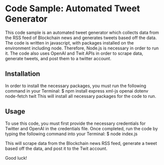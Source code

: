 # Code Sample: Automated Tweet Generator
This code sample is an automated tweet generator which collects data from the RSS feed of Blockchain news and generates tweets based off the data. The code is written in javascript, with packages installed on the environment including node. Therefore, Node.js is necessary in order to run it. The code also uses OpenAI and Twit APIs in order to scrape data, generate tweets, and post them to a twitter account. 

## Installation
In order to install the necessary packages, you must run the following command in your Terminal: 
$ npm install express xml-js openai dotenv node-fetch twit
This will install all necessary packages for the code to run. 

## Usage 
To use this code, you must first provide the necessary credentials for Twitter and OpenAI in the credentials file. Once completed, run the code by typing the following command into your Terminal: 
$ node index.js 

This will scrape data from the Blockchain news RSS feed, generate a tweet based off the data, and post it to the Twit account. 

Good luck!